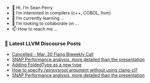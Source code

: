 - 👋 Hi, I’m Sean Perry
- 👀 I’m interested in compilers (c++, COBOL, llvm)
- 🌱 I’m currently learning ...
- 💞️ I’m looking to collaborate on ...
- 📫 How to reach me ...

<!---
s66perry/s66perry is a ✨ special ✨ repository because its `README.md` (this file) appears on your GitHub profile.
You can click the Preview link to take a look at your changes.
--->
### 📕 Latest LLVM Discourse Posts

<!-- DISCOURSE-LLVM:START -->
- [Cancelled - Mar. 30 Flang Biweekly Call](https://discourse.llvm.org/t/cancelled-mar-30-flang-biweekly-call/61226#post_15)
- [SNAP Performance analysis, more detailed than the presentation](https://discourse.llvm.org/t/snap-performance-analysis-more-detailed-than-the-presentation/60636#post_20)
- [Adding FoldedType as a new type](https://discourse.llvm.org/t/adding-foldedtype-as-a-new-type/61532#post_2)
- [How to specify /winsysroot argument without using clang-cl?](https://discourse.llvm.org/t/how-to-specify-winsysroot-argument-without-using-clang-cl/61643#post_2)
- [SNAP Performance analysis, more detailed than the presentation](https://discourse.llvm.org/t/snap-performance-analysis-more-detailed-than-the-presentation/60636#post_19)
<!-- DISCOURSE-LLVM:END -->
